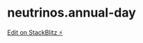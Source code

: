 # neutrinos.annual-day


[Edit on StackBlitz ⚡️](https://stackblitz.com/edit/ngx-formly-ui-material-zea4ve)


